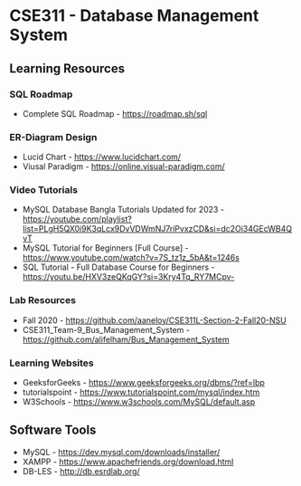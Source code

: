 # CSE311 - Database Management System

## Learning Resources

### SQL Roadmap
* Complete SQL Roadmap - https://roadmap.sh/sql

### ER-Diagram Design
* Lucid Chart - https://www.lucidchart.com/
* Viusal Paradigm - https://online.visual-paradigm.com/

### Video Tutorials
* MySQL Database Bangla Tutorials Updated for 2023 - https://youtube.com/playlist?list=PLgH5QX0i9K3qLcx9DvVDWmNJ7riPvxzCD&si=dc2Oi34GEcWB4QvT
* MySQL Tutorial for Beginners [Full Course] - https://www.youtube.com/watch?v=7S_tz1z_5bA&t=1246s
* SQL Tutorial - Full Database Course for Beginners - https://youtu.be/HXV3zeQKqGY?si=3Kry4Tq_RY7MCpv-

### Lab Resources
* Fall 2020 - https://github.com/aaneloy/CSE311L-Section-2-Fall20-NSU
* CSE311_Team-9_Bus_Management_System - https://github.com/alifelham/Bus_Management_System

### Learning Websites
* GeeksforGeeks - https://www.geeksforgeeks.org/dbms/?ref=lbp
* tutorialspoint - https://www.tutorialspoint.com/mysql/index.htm
* W3Schools - https://www.w3schools.com/MySQL/default.asp

## Software Tools
* MySQL - https://dev.mysql.com/downloads/installer/
* XAMPP - https://www.apachefriends.org/download.html
* DB-LES - http://db.esrdlab.org/
